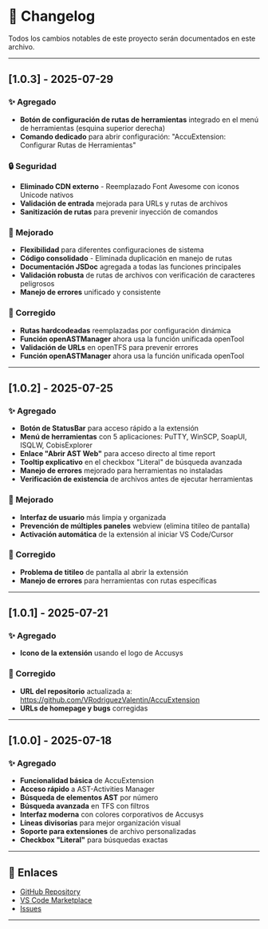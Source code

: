 ﻿# 📝 Changelog

Todos los cambios notables de este proyecto serán documentados en este archivo.

---

## [1.0.3] - 2025-07-29

### ✨ Agregado
- **Botón de configuración de rutas de herramientas** integrado en el menú de herramientas (esquina superior derecha)
- **Comando dedicado** para abrir configuración: "AccuExtension: Configurar Rutas de Herramientas"

### 🔒 Seguridad
- **Eliminado CDN externo** - Reemplazado Font Awesome con iconos Unicode nativos
- **Validación de entrada** mejorada para URLs y rutas de archivos
- **Sanitización de rutas** para prevenir inyección de comandos

### 🔧 Mejorado
- **Flexibilidad** para diferentes configuraciones de sistema
- **Código consolidado** - Eliminada duplicación en manejo de rutas
- **Documentación JSDoc** agregada a todas las funciones principales
- **Validación robusta** de rutas de archivos con verificación de caracteres peligrosos
- **Manejo de errores** unificado y consistente

### 🐛 Corregido
- **Rutas hardcodeadas** reemplazadas por configuración dinámica
- **Función openASTManager** ahora usa la función unificada openTool
- **Validación de URLs** en openTFS para prevenir errores
- **Función openASTManager** ahora usa la función unificada openTool

---

## [1.0.2] - 2025-07-25

### ✨ Agregado
- **Botón de StatusBar** para acceso rápido a la extensión
- **Menú de herramientas** con 5 aplicaciones: PuTTY, WinSCP, SoapUI, ISQLW, CobisExplorer
- **Enlace "Abrir AST Web"** para acceso directo al time report
- **Tooltip explicativo** en el checkbox "Literal" de búsqueda avanzada
- **Manejo de errores** mejorado para herramientas no instaladas
- **Verificación de existencia** de archivos antes de ejecutar herramientas

### 🔧 Mejorado
- **Interfaz de usuario** más limpia y organizada
- **Prevención de múltiples paneles** webview (elimina titileo de pantalla)
- **Activación automática** de la extensión al iniciar VS Code/Cursor

### 🐛 Corregido
- **Problema de titileo** de pantalla al abrir la extensión
- **Manejo de errores** para herramientas con rutas específicas

---

## [1.0.1] - 2025-07-21

### ✨ Agregado
- **Icono de la extensión** usando el logo de Accusys

### 🐛 Corregido
- **URL del repositorio** actualizada a: https://github.com/VRodriguezValentin/AccuExtension
- **URLs de homepage y bugs** corregidas

---

## [1.0.0] - 2025-07-18

### ✨ Agregado
- **Funcionalidad básica** de AccuExtension
- **Acceso rápido** a AST-Activities Manager
- **Búsqueda de elementos AST** por número
- **Búsqueda avanzada** en TFS con filtros
- **Interfaz moderna** con colores corporativos de Accusys
- **Líneas divisorias** para mejor organización visual
- **Soporte para extensiones** de archivo personalizadas
- **Checkbox "Literal"** para búsquedas exactas

---

## 🔗 Enlaces

- [GitHub Repository](https://github.com/VRodriguezValentin/AccuExtension)
- [VS Code Marketplace](https://marketplace.visualstudio.com/items?itemName=valentin.rodriguez.accuextension)
- [Issues](https://github.com/VRodriguezValentin/AccuExtension/issues)

---
